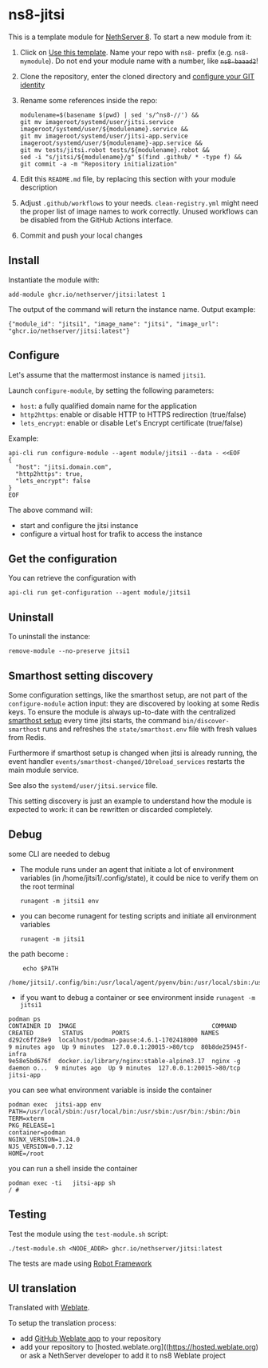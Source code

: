 # ns8-jitsi

This is a template module for [NethServer 8](https://github.com/NethServer/ns8-core).
To start a new module from it:

1. Click on [Use this template](https://github.com/NethServer/ns8-jitsi/generate).
   Name your repo with `ns8-` prefix (e.g. `ns8-mymodule`). 
   Do not end your module name with a number, like ~~`ns8-baaad2`~~!

1. Clone the repository, enter the cloned directory and
   [configure your GIT identity](https://git-scm.com/book/en/v2/Getting-Started-First-Time-Git-Setup#_your_identity)

1. Rename some references inside the repo:
   ```
   modulename=$(basename $(pwd) | sed 's/^ns8-//') &&
   git mv imageroot/systemd/user/jitsi.service imageroot/systemd/user/${modulename}.service &&
   git mv imageroot/systemd/user/jitsi-app.service imageroot/systemd/user/${modulename}-app.service && 
   git mv tests/jitsi.robot tests/${modulename}.robot &&
   sed -i "s/jitsi/${modulename}/g" $(find .github/ * -type f) &&
   git commit -a -m "Repository initialization"
   ```

1. Edit this `README.md` file, by replacing this section with your module
   description

1. Adjust `.github/workflows` to your needs. `clean-registry.yml` might
   need the proper list of image names to work correctly. Unused workflows
   can be disabled from the GitHub Actions interface.

1. Commit and push your local changes

## Install

Instantiate the module with:

    add-module ghcr.io/nethserver/jitsi:latest 1

The output of the command will return the instance name.
Output example:

    {"module_id": "jitsi1", "image_name": "jitsi", "image_url": "ghcr.io/nethserver/jitsi:latest"}

## Configure

Let's assume that the mattermost instance is named `jitsi1`.

Launch `configure-module`, by setting the following parameters:
- `host`: a fully qualified domain name for the application
- `http2https`: enable or disable HTTP to HTTPS redirection (true/false)
- `lets_encrypt`: enable or disable Let's Encrypt certificate (true/false)


Example:

```
api-cli run configure-module --agent module/jitsi1 --data - <<EOF
{
  "host": "jitsi.domain.com",
  "http2https": true,
  "lets_encrypt": false
}
EOF
```

The above command will:
- start and configure the jitsi instance
- configure a virtual host for trafik to access the instance

## Get the configuration
You can retrieve the configuration with

```
api-cli run get-configuration --agent module/jitsi1
```

## Uninstall

To uninstall the instance:

    remove-module --no-preserve jitsi1

## Smarthost setting discovery

Some configuration settings, like the smarthost setup, are not part of the
`configure-module` action input: they are discovered by looking at some
Redis keys.  To ensure the module is always up-to-date with the
centralized [smarthost
setup](https://nethserver.github.io/ns8-core/core/smarthost/) every time
jitsi starts, the command `bin/discover-smarthost` runs and refreshes
the `state/smarthost.env` file with fresh values from Redis.

Furthermore if smarthost setup is changed when jitsi is already
running, the event handler `events/smarthost-changed/10reload_services`
restarts the main module service.

See also the `systemd/user/jitsi.service` file.

This setting discovery is just an example to understand how the module is
expected to work: it can be rewritten or discarded completely.

## Debug

some CLI are needed to debug

- The module runs under an agent that initiate a lot of environment variables (in /home/jitsi1/.config/state), it could be nice to verify them
on the root terminal

    `runagent -m jitsi1 env`

- you can become runagent for testing scripts and initiate all environment variables
  
    `runagent -m jitsi1`

 the path become : 
```
    echo $PATH
    /home/jitsi1/.config/bin:/usr/local/agent/pyenv/bin:/usr/local/sbin:/usr/local/bin:/usr/sbin:/usr/bin:/usr/
```

- if you want to debug a container or see environment inside
 `runagent -m jitsi1`
 ```
podman ps
CONTAINER ID  IMAGE                                      COMMAND               CREATED        STATUS        PORTS                    NAMES
d292c6ff28e9  localhost/podman-pause:4.6.1-1702418000                          9 minutes ago  Up 9 minutes  127.0.0.1:20015->80/tcp  80b8de25945f-infra
9e58e5bd676f  docker.io/library/nginx:stable-alpine3.17  nginx -g daemon o...  9 minutes ago  Up 9 minutes  127.0.0.1:20015->80/tcp  jitsi-app
```

you can see what environment variable is inside the container
```
podman exec  jitsi-app env
PATH=/usr/local/sbin:/usr/local/bin:/usr/sbin:/usr/bin:/sbin:/bin
TERM=xterm
PKG_RELEASE=1
container=podman
NGINX_VERSION=1.24.0
NJS_VERSION=0.7.12
HOME=/root
```

you can run a shell inside the container

```
podman exec -ti   jitsi-app sh
/ # 
```
## Testing

Test the module using the `test-module.sh` script:


    ./test-module.sh <NODE_ADDR> ghcr.io/nethserver/jitsi:latest

The tests are made using [Robot Framework](https://robotframework.org/)

## UI translation

Translated with [Weblate](https://hosted.weblate.org/projects/ns8/).

To setup the translation process:

- add [GitHub Weblate app](https://docs.weblate.org/en/latest/admin/continuous.html#github-setup) to your repository
- add your repository to [hosted.weblate.org]((https://hosted.weblate.org) or ask a NethServer developer to add it to ns8 Weblate project

